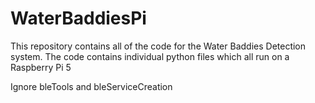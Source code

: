 # WaterBaddiesPi
This repository contains all of the code for the Water Baddies Detection system. The code contains individual python files which all run on a Raspberry Pi 5

Ignore bleTools and bleServiceCreation
